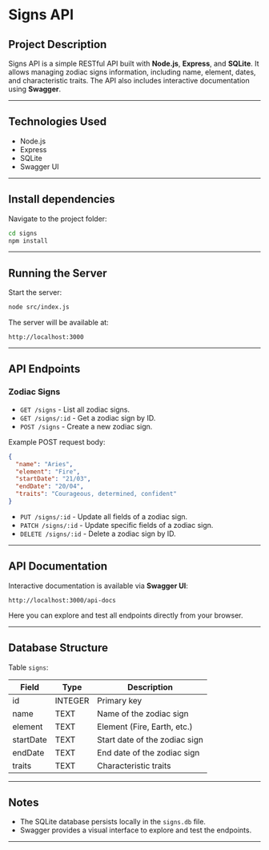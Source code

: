 # Signs API

## Project Description

Signs API is a simple RESTful API built with **Node.js**, **Express**, and **SQLite**. It allows managing zodiac signs information, including name, element, dates, and characteristic traits. The API also includes interactive documentation using **Swagger**.

---

## Technologies Used

- Node.js
- Express
- SQLite
- Swagger UI

---

## Install dependencies

Navigate to the project folder:

```bash
cd signs
npm install
```

---

## Running the Server

Start the server:

```bash
node src/index.js
```

The server will be available at:

```
http://localhost:3000
```

---

## API Endpoints

### Zodiac Signs

- `GET /signs` - List all zodiac signs.
- `GET /signs/:id` - Get a zodiac sign by ID.
- `POST /signs` - Create a new zodiac sign.

Example POST request body:

```json
{
  "name": "Aries",
  "element": "Fire",
  "startDate": "21/03",
  "endDate": "20/04",
  "traits": "Courageous, determined, confident"
}
```

- `PUT /signs/:id` - Update all fields of a zodiac sign.
- `PATCH /signs/:id` - Update specific fields of a zodiac sign.
- `DELETE /signs/:id` - Delete a zodiac sign by ID.

---

## API Documentation

Interactive documentation is available via **Swagger UI**:

```
http://localhost:3000/api-docs
```

Here you can explore and test all endpoints directly from your browser.

---

## Database Structure

Table `signs`:

| Field     | Type    | Description                   |
| --------- | ------- | ----------------------------- |
| id        | INTEGER | Primary key                   |
| name      | TEXT    | Name of the zodiac sign       |
| element   | TEXT    | Element (Fire, Earth, etc.)   |
| startDate | TEXT    | Start date of the zodiac sign |
| endDate   | TEXT    | End date of the zodiac sign   |
| traits    | TEXT    | Characteristic traits         |

---

## Notes

- The SQLite database persists locally in the `signs.db` file.
- Swagger provides a visual interface to explore and test the endpoints.

---
